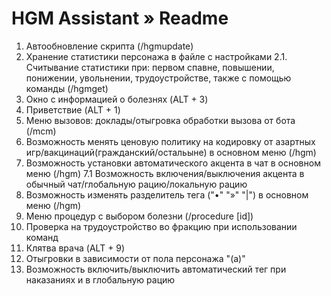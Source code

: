 # HGM Assistant » Readme

1. Автообновление скрипта (/hgmupdate)
2. Хранение статистики персонажа в файле с настройками
2.1. Считывание статистики при: первом спавне, повышении, понижении, увольнении, трудоустройстве, также с помощью команды (/hgmget)
3. Окно с информацией о болезнях (ALT + 3)
4. Приветствие (ALT + 1)
5. Меню вызовов: доклады/отыгровка обработки вызова от бота (/mcm)
6. Возможность менять ценовую политику на кодировку от азартных игр/вакцинаций(гражданский/остальыне) в основном меню (/hgm)
7. Возможность установки автоматического акцента в чат в основном меню (/hgm)
7.1 Возможность включения/выключения акцента в обычный чат/глобальную рацию/локальную рацию
8. Возможность изменять разделитель тега ("•" "»" "|") в основном меню (/hgm)
9. Меню процедур с выбором болезни (/procedure [id]) 
10. Проверка на трудоустройство во фракцию при использовании команд
11. Клятва врача (ALT + 9)
12. Отыгровки в зависимости от пола персонажа "(а)"
13. Возможность включить/выключить автоматический тег при наказаниях и в глобальную рацию
